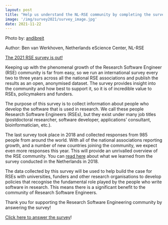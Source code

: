 ```yaml
---
layout: post
title: "Help us understand the NL-RSE community by completing the survey!"
image: '/img/survey2021/survey_image.jpg'
date: 2021-11-22
---
```


Photo by: [andibreit](https://pixabay.com/users/andibreit-2748383/)

Author:
Ben van Werkhoven, Netherlands eScience Center, NL-RSE

[The 2021 RSE survey is out!](https://softwaresaved.limequery.com/386272?lang=en)

Keeping up with the phenomenal growth of the Research Software Engineer (RSE) community is far from easy, so we run an international survey every two to three years across all 
the national RSE associations and publish the results as an open, anonymised dataset. The survey provides insight into the community and how best to support it, so it is of 
incredible value to RSEs, policymakers and funders.

The purpose of this survey is to collect information about people who develop the software that is used in research. We call these people Research Software Engineers (RSEs), 
but they exist under many job titles (postdoctoral researcher, software developer, applications’ consultant, bioinformatician, etc.).

The last survey took place in 2018 and collected responses from 985 people from around the world. With all of the national associations reporting growth, and a number of new 
countries joining the community, we expect even more responses this year. This will provide an unrivalled overview of the RSE community. You can
[read here](https://nl-rse.org/posts/2019-07-01-rse-survey-2018-results) about what we learned from the survey conducted in the Netherlands in 2018.

The data collected by this survey will be used to help build the case for RSEs with universities, funders and other research organisations to develop policies that recognise 
the fundamental role played by the people who write software in research. This means there is a significant benefit to the community of Research Software Engineers.

Thank you for supporting the Research Software Engineering community by answering the survey!

[Click here to answer the survey](https://softwaresaved.limequery.com/386272?lang=en)!
